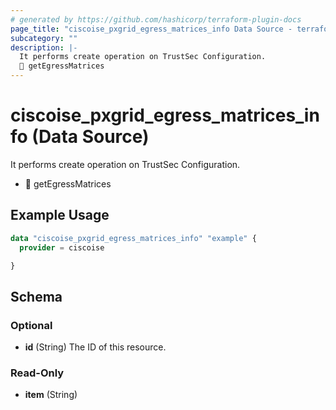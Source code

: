 ```yaml
---
# generated by https://github.com/hashicorp/terraform-plugin-docs
page_title: "ciscoise_pxgrid_egress_matrices_info Data Source - terraform-provider-ciscoise"
subcategory: ""
description: |-
  It performs create operation on TrustSec Configuration.
  🚧 getEgressMatrices
---
```


# ciscoise_pxgrid_egress_matrices_info (Data Source)

It performs create operation on TrustSec Configuration.

- 🚧 getEgressMatrices

## Example Usage

```terraform
data "ciscoise_pxgrid_egress_matrices_info" "example" {
  provider = ciscoise

}
```

<!-- schema generated by tfplugindocs -->
## Schema

### Optional

- **id** (String) The ID of this resource.

### Read-Only

- **item** (String)


